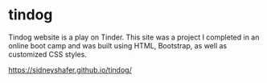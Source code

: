 # tindog
Tindog website is a play on Tinder. This site was a project I completed in an online boot camp and was built using HTML, Bootstrap, as well as customized CSS styles.

https://sidneyshafer.github.io/tindog/
